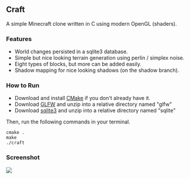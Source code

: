 ## Craft

A simple Minecraft clone written in C using modern OpenGL (shaders).

### Features

* World changes persisted in a sqlite3 database.
* Simple but nice looking terrain generation using perlin / simplex noise.
* Eight types of blocks, but more can be added easily.
* Shadow mapping for nice looking shadows (on the shadow branch).

### How to Run

- Download and install [CMake](http://www.cmake.org/cmake/resources/software.html) if you don't already have it.
- Download [GLFW](http://www.glfw.org/) and unzip into a relative directory named "glfw"
- Download [sqlite3](http://www.sqlite.org/download.html) and unzip into a relative directory named "sqlite"

Then, run the following commands in your terminal.

    cmake .
    make
    ./craft

### Screenshot

![](https://raw.github.com/fogleman/Craft/master/screenshot.png)
